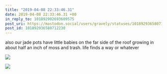 ```yaml
---
title: "2019-04-08 22:33:46.31"
date: 2019-04-08 22:33:46.31 +00
in_reply_to: 101892902693609575
post_uri: https://mastodon.social/users/gravely/statuses/101892936580712230
post_id: 101892936580712230
---
```

also our jade pots have little babies on the far side of the roof growing in about half an inch of moss and trash. life finds a way or whatever


![](/images/13331897.jpg)

![](/images/13331902.jpg)

